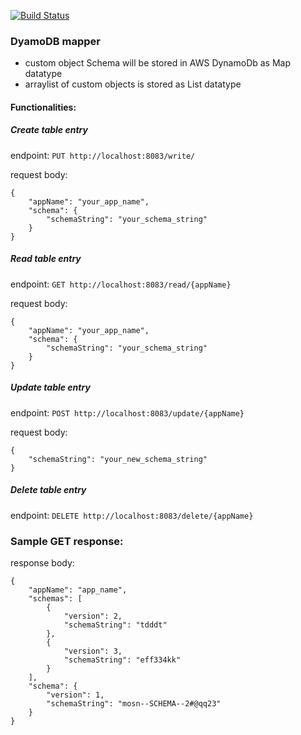 [![Build Status](http://159.65.143.184:8080/buildStatus/icon?job=springboot-dynamodb)](http://159.65.143.184:8080/job/springboot-dynamodb/)
### DyamoDB mapper
- custom object Schema will be stored in AWS DynamoDb as Map datatype
- arraylist of custom objects is stored as List datatype

#### Functionalities:

##### Create table entry
endpoint:
`PUT http://localhost:8083/write/`

request body:
```
{
    "appName": "your_app_name",
    "schema": {
        "schemaString": "your_schema_string"
    }
}
```

##### Read table entry
endpoint:
`GET http://localhost:8083/read/{appName}`

request body:
```
{
    "appName": "your_app_name",
    "schema": {
        "schemaString": "your_schema_string"
    }
}
```

##### Update table entry
endpoint:
`POST http://localhost:8083/update/{appName}`

request body:
```
{
    "schemaString": "your_new_schema_string"
}
```

##### Delete table entry
endpoint:
`DELETE http://localhost:8083/delete/{appName}`

### Sample GET response:
response body:
```
{
    "appName": "app_name",
    "schemas": [
        {
            "version": 2,
            "schemaString": "tdddt"
        },
        {
            "version": 3,
            "schemaString": "eff334kk"
        }
    ],
    "schema": {
        "version": 1,
        "schemaString": "mosn--SCHEMA--2#@qq23"
    }
}
```
